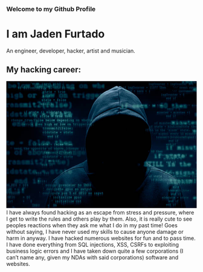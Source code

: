 ### Welcome to my Github Profile

# I am Jaden Furtado

An engineer, developer, hacker, artist and musician.

## My hacking career:
![Alt text](/istockphoto-502860430-612x612.jpg?raw=true)
I have always found hacking as an escape from stress and pressure, where I get to write the rules and others play by them. Also, it is really cute to see peoples reactions when they ask me what I do in my past time! Goes without saying, I have never used my skills to cause anyone damage or harm in anyway. I have hacked numerous websites for fun and to pass time. I have done everything from SQL injections, XSS, CSRFs to exploiting business logic errors and I have taken down quite a few corporations (I can’t name any, given my NDAs with said corporations) software and websites.
